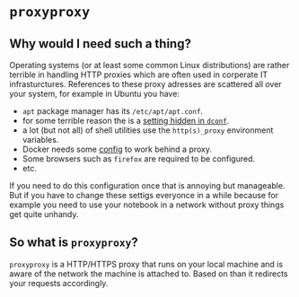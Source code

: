 # `proxyproxy`

## Why would I need such a thing?

Operating systems (or at least some common Linux distributions) are rather terrible
in handling HTTP proxies which are often used in corperate IT infrasturctures. References
to these proxy adresses are scattered all over your system, for example in Ubuntu you have:

- `apt` package manager has its `/etc/apt/apt.conf`.
- for some terrible reason the is a [setting hidden in `dconf`](https://askubuntu.com/questions/1133286/set-ubuntu-desktop-network-proxy-settings-programmatically-on-18-04).
- a lot (but not all) of shell utilities use the `http(s)_proxy` environment variables. 
- Docker needs some [config](https://docs.docker.com/network/proxy/) to work behind a proxy.
- Some browsers such as `firefox` are required to be configured.
- etc.

If you need to do this configuration once that is annoying but manageable. But 
if you have to change these settigs everyonce in a while because for example you 
need to use your notebook in a network without proxy things get quite unhandy.

## So what is `proxyproxy`?

`proxyproxy` is a HTTP/HTTPS proxy that runs on your local machine and is aware of the 
network the machine is attached to. Based on than it redirects your requests
accordingly.
